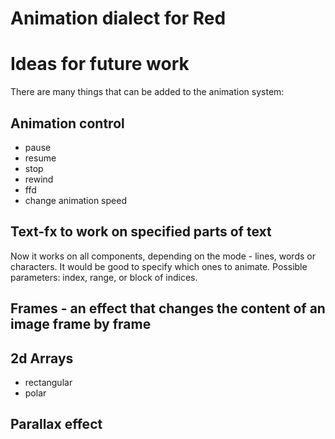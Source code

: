 # Animation dialect for Red


# Ideas for future work
There are many things that can be added to the animation system:

## Animation control
- pause
- resume
- stop
- rewind
- ffd
- change animation speed

## Text-fx to work on specified parts of text
Now it works on all components, depending on the mode - lines, words or characters. It would be good to specify which ones to animate. Possible parameters: index, range, or block of indices.

## Frames - an effect that changes the content of an image frame by frame

## 2d Arrays
- rectangular
- polar

## Parallax effect
